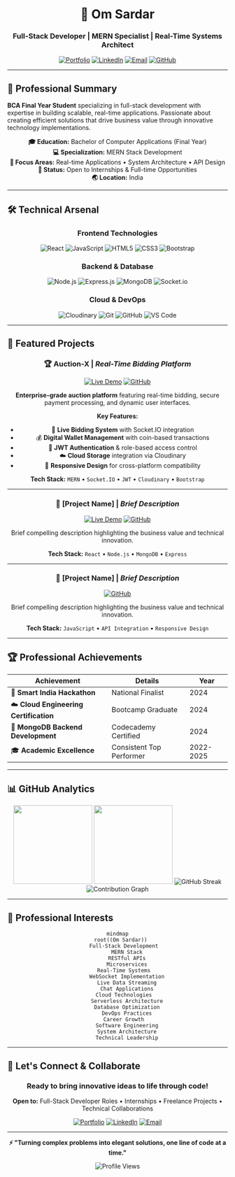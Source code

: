 <div align="center">

# 🚀 Om Sardar
### Full-Stack Developer | MERN Specialist | Real-Time Systems Architect

[![Portfolio](https://img.shields.io/badge/Portfolio-FF5722?style=for-the-badge&logo=google-chrome&logoColor=white)](https://yourportfolio.com)
[![LinkedIn](https://img.shields.io/badge/LinkedIn-0077B5?style=for-the-badge&logo=linkedin&logoColor=white)](https://linkedin.com/in/yourprofile)
[![Email](https://img.shields.io/badge/Email-D14836?style=for-the-badge&logo=gmail&logoColor=white)](mailto:youremail@gmail.com)
[![GitHub](https://img.shields.io/github/followers/OM-SARDAR?label=Follow&style=for-the-badge&logo=github&color=171515)](https://github.com/OM-SARDAR)

</div>

---

## 💫 Professional Summary

**BCA Final Year Student** specializing in full-stack development with expertise in building scalable, real-time applications. Passionate about creating efficient solutions that drive business value through innovative technology implementations.

<div align="center">

**🎓 Education:** Bachelor of Computer Applications (Final Year)  
**💻 Specialization:** MERN Stack Development  
**🎯 Focus Areas:** Real-time Applications • System Architecture • API Design  
**📍 Status:** Open to Internships & Full-time Opportunities  
**🌏 Location:** India

</div>

---

## 🛠️ Technical Arsenal

<div align="center">

### **Frontend Technologies**
![React](https://img.shields.io/badge/React-20232A?style=for-the-badge&logo=react&logoColor=61DAFB)
![JavaScript](https://img.shields.io/badge/JavaScript-F7DF1E?style=for-the-badge&logo=javascript&logoColor=black)
![HTML5](https://img.shields.io/badge/HTML5-E34F26?style=for-the-badge&logo=html5&logoColor=white)
![CSS3](https://img.shields.io/badge/CSS3-1572B6?style=for-the-badge&logo=css3&logoColor=white)
![Bootstrap](https://img.shields.io/badge/Bootstrap-563D7C?style=for-the-badge&logo=bootstrap&logoColor=white)

### **Backend & Database**
![Node.js](https://img.shields.io/badge/Node.js-43853D?style=for-the-badge&logo=node.js&logoColor=white)
![Express.js](https://img.shields.io/badge/Express.js-404D59?style=for-the-badge&logo=express&logoColor=white)
![MongoDB](https://img.shields.io/badge/MongoDB-4EA94B?style=for-the-badge&logo=mongodb&logoColor=white)
![Socket.io](https://img.shields.io/badge/Socket.io-black?style=for-the-badge&logo=socket.io&badgeColor=010101)

### **Cloud & DevOps**
![Cloudinary](https://img.shields.io/badge/Cloudinary-3448C5?style=for-the-badge&logo=cloudinary&logoColor=white)
![Git](https://img.shields.io/badge/Git-F05032?style=for-the-badge&logo=git&logoColor=white)
![GitHub](https://img.shields.io/badge/GitHub-100000?style=for-the-badge&logo=github&logoColor=white)
![VS Code](https://img.shields.io/badge/Visual_Studio_Code-0078D4?style=for-the-badge&logo=visual%20studio%20code&logoColor=white)

</div>

---

## 🚀 Featured Projects

<div align="center">

### 🏆 **Auction-X** | *Real-Time Bidding Platform*
[![Live Demo](https://img.shields.io/badge/Live-Demo-success?style=flat-square&logo=google-chrome)](https://github.com/OM-SARDAR/AUCTION-X-LOCALHOST)
[![GitHub](https://img.shields.io/badge/Source-Code-blue?style=flat-square&logo=github)](https://github.com/OM-SARDAR/AUCTION-X-LOCALHOST)

**Enterprise-grade auction platform** featuring real-time bidding, secure payment processing, and dynamic user interfaces.

**Key Features:**
- 🔴 **Live Bidding System** with Socket.IO integration
- 💰 **Digital Wallet Management** with coin-based transactions
- 🔐 **JWT Authentication** & role-based access control
- ☁️ **Cloud Storage** integration via Cloudinary
- 📱 **Responsive Design** for cross-platform compatibility

**Tech Stack:** `MERN` • `Socket.IO` • `JWT` • `Cloudinary` • `Bootstrap`

---

### 🌟 **[Project Name]** | *Brief Description*
[![Live Demo](https://img.shields.io/badge/Live-Demo-success?style=flat-square&logo=google-chrome)](https://yourproject.com)
[![GitHub](https://img.shields.io/badge/Source-Code-blue?style=flat-square&logo=github)](https://github.com/yourproject)

Brief compelling description highlighting the business value and technical innovation.

**Tech Stack:** `React` • `Node.js` • `MongoDB` • `Express`

---

### 🎯 **[Project Name]** | *Brief Description*
[![GitHub](https://img.shields.io/badge/Source-Code-blue?style=flat-square&logo=github)](https://github.com/yourproject)

Brief compelling description highlighting the business value and technical innovation.

**Tech Stack:** `JavaScript` • `API Integration` • `Responsive Design`

</div>

---

## 🏆 Professional Achievements

<div align="center">

| Achievement | Details | Year |
|-------------|---------|------|
| 🏅 **Smart India Hackathon** | National Finalist | 2024 |
| ☁️ **Cloud Engineering Certification** | Bootcamp Graduate | 2024 |
| 🍃 **MongoDB Backend Development** | Codecademy Certified | 2024 |
| 🎓 **Academic Excellence** | Consistent Top Performer | 2022-2025 |

</div>

---

## 📊 GitHub Analytics

<div align="center">

<img height="180em" src="https://github-readme-stats.vercel.app/api?username=OM-SARDAR&show_icons=true&theme=tokyonight&include_all_commits=true&count_private=true"/>
<img height="180em" src="https://github-readme-stats.vercel.app/api/top-langs/?username=OM-SARDAR&layout=compact&langs_count=8&theme=tokyonight"/>

<img src="https://github-readme-streak-stats.herokuapp.com/?user=OM-SARDAR&theme=tokyonight" alt="GitHub Streak"/>

<img src="https://github-readme-activity-graph.vercel.app/graph?username=OM-SARDAR&theme=tokyo-night&hide_border=true" alt="Contribution Graph"/>

</div>

---

## 💼 Professional Interests

<div align="center">

```mermaid
mindmap
  root((Om Sardar))
    Full-Stack Development
      MERN Stack
      RESTful APIs
      Microservices
    Real-Time Systems
      WebSocket Implementation
      Live Data Streaming
      Chat Applications
    Cloud Technologies
      Serverless Architecture
      Database Optimization
      DevOps Practices
    Career Growth
      Software Engineering
      System Architecture
      Technical Leadership
```

</div>

---

## 🤝 Let's Connect & Collaborate

<div align="center">

### Ready to bring innovative ideas to life through code!

**Open to:** Full-Stack Developer Roles • Internships • Freelance Projects • Technical Collaborations

[![Portfolio](https://img.shields.io/badge/🌐_Portfolio-Visit-FF5722?style=for-the-badge)](https://yourportfolio.com)
[![LinkedIn](https://img.shields.io/badge/💼_LinkedIn-Connect-0077B5?style=for-the-badge)](https://linkedin.com/in/yourprofile)
[![Email](https://img.shields.io/badge/📧_Email-Reach_Out-D14836?style=for-the-badge)](mailto:youremail@gmail.com)

---

**⚡ "Turning complex problems into elegant solutions, one line of code at a time."**

<img src="https://komarev.com/ghpvc/?username=OM-SARDAR&label=Profile%20Views&color=0e75b6&style=flat" alt="Profile Views" />

</div>
